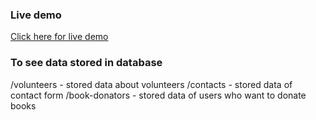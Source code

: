 ### Live demo
<a href="">Click here for live demo</a>

### To see data stored in database

/volunteers - stored data about volunteers
/contacts - stored data of contact form
/book-donators - stored data of users who want to donate books 
